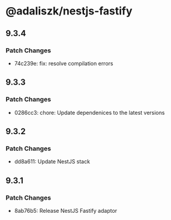 # @adaliszk/nestjs-fastify

## 9.3.4

### Patch Changes

- 74c239e: fix: resolve compilation errors

## 9.3.3

### Patch Changes

- 0286cc3: chore: Update dependenices to the latest versions

## 9.3.2

### Patch Changes

- dd8a611: Update NestJS stack

## 9.3.1

### Patch Changes

- 8ab76b5: Release NestJS Fastify adaptor
